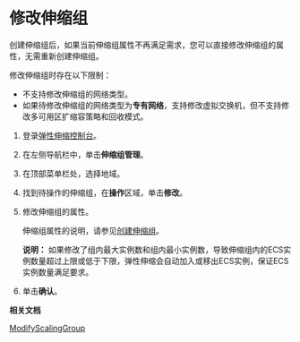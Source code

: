 # 修改伸缩组

创建伸缩组后，如果当前伸缩组属性不再满足需求，您可以直接修改伸缩组的属性，无需重新创建伸缩组。

修改伸缩组时存在以下限制：

-   不支持修改伸缩组的网络类型。
-   如果待修改伸缩组的网络类型为**专有网络**，支持修改虚拟交换机，但不支持修改多可用区扩缩容策略和回收模式。

1.  登录[弹性伸缩控制台](https://essnew.console.aliyun.com/)。

2.  在左侧导航栏中，单击**伸缩组管理**。

3.  在顶部菜单栏处，选择地域。

4.  找到待操作的伸缩组，在**操作**区域，单击**修改**。

5.  修改伸缩组的属性。

    伸缩组属性的说明，请参见[创建伸缩组](/cn.zh-CN/伸缩组/伸缩组/创建伸缩组.md)。

    **说明：** 如果修改了组内最大实例数和组内最小实例数，导致伸缩组内的ECS实例数量超过上限或低于下限，弹性伸缩会自动加入或移出ECS实例，保证ECS实例数量满足要求。

6.  单击**确认**。


**相关文档**  


[ModifyScalingGroup](/cn.zh-CN/API参考/伸缩组/ModifyScalingGroup.md)

